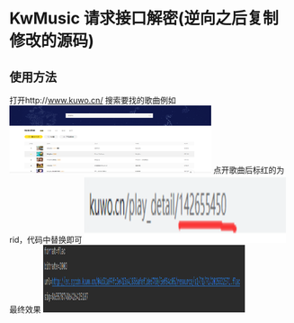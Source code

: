 # KwMusic 请求接口解密(逆向之后复制修改的源码)

## 使用方法
打开http://www.kuwo.cn/
搜索要找的歌曲例如
<img src="https://github.com/jym66/KwDecrypt/blob/master/src/2.png" alt="logo" width="359" height="120">
点开歌曲后标红的为rid，代码中替换即可
<img src="https://github.com/jym66/KwDecrypt/blob/master/src/3.png" alt="logo" width="359" height="120">
最终效果
<img src="https://github.com/jym66/KwDecrypt/blob/master/src/1.png" alt="logo" width="359" height="120">

